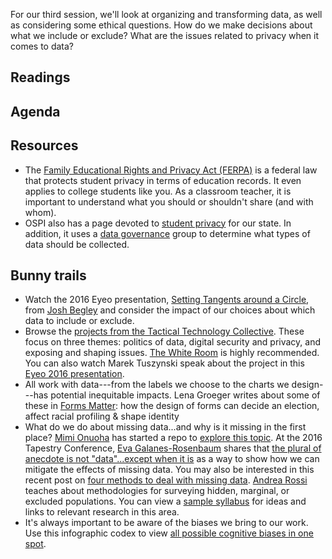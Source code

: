 For our third session, we'll look at organizing and transforming data, as well as considering some ethical questions. How do we make decisions about what we include or exclude? What are the issues related to privacy when it comes to data?

## Readings ##

## Agenda ##

## Resources ##
* The [Family Educational Rights and Privacy Act (FERPA)](https://www2.ed.gov/policy/gen/guid/fpco/ferpa/index.html) is a federal law that protects student privacy in terms of education records. It even applies to college students like you. As a classroom teacher, it is important to understand what you should or shouldn't share (and with whom). 
* OSPI also has a page devoted to [student privacy](https://www.k12.wa.us/data-reporting/protecting-student-privacy) for our state. In addition, it uses a [data governance](https://www.k12.wa.us/about-ospi/workgroups-committees/currently-meeting-workgroups/k-12-data-governance) group to determine what types of data should be collected.

## Bunny trails ##
* Watch the 2016 Eyeo presentation, [Setting Tangents around a Circle](https://vimeo.com/channels/eyeo2016/176869833), from [Josh Begley](https://twitter.com/joshbegley) and consider the impact of our choices about which data to include or exclude.
* Browse the [projects from the Tactical Technology Collective](https://tacticaltech.org/projects/all). These focus on three themes: politics of data, digital security and privacy, and exposing and shaping issues. [The White Room](https://tacticaltech.org/WhiteRoom) is highly recommended. You can also watch Marek Tuszynski speak about the project in this [Eyeo 2016 presentation](https://vimeo.com/178236532).
* All work with data---from the labels we choose to the charts we design---has potential inequitable impacts. Lena Groeger writes about some of these in [Forms Matter](https://source.opennews.org/articles/forms-matter/): how the design of forms can decide an election, affect racial profiling & shape identity
* What do we do about missing data...and why is it missing in the first place? [Mimi Onuoha](https://twitter.com/thistimeitsmimi) has started a repo to [explore this topic](https://github.com/MimiOnuoha/missing-datasets). At the 2016 Tapestry Conference, [Eva Galanes-Rosenbaum](https://twitter.com/NotoriousEGR) shares that [the plural of anecdote is not "data"...except when it is](http://www.tapestryconference.com/blog/2016/plural-anecdote-not-data%E2%80%94except-when-it) as a way to show how we can mitigate the effects of missing data. You may also be interested in this recent post on [four methods to deal with missing data](https://blog.socialcops.com/academy/resources/4-methods-missing-data/). [Andrea Rossi](https://twitter.com/rossiarossi) teaches about methodologies for surveying hidden, marginal, or excluded populations. You can view a [sample syllabus](https://www.shareweb.ch/site/DDLGN/news/Site%20Assets/2Q%20-%20Andrea%20Rossi%20-2016%20%20Applied%20Research%20Methods%20with%20Hiddan%20and%20Marginal%20populations.pdf) for ideas and links to relevant research in this area.
* It's always important to be aware of the biases we bring to our work. Use this infographic codex to view [all possible cognitive biases in one spot](http://www.visualcapitalist.com/every-single-cognitive-bias/).
